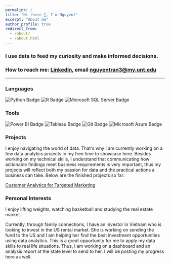 ```yaml
---
permalink: /
title: "Hi there 👋, I'm Nguyen!"
excerpt: "About me"
author_profile: true
redirect_from: 
  - /about/
  - /about.html
---
```


### I use data to feed my curiosity and make informed decisions. 
### How to reach me: [LinkedIn](https://www.linkedin.com/in/nguyen-tran-unt/), email nguyentran3@my.unt.edu


<!--badges sourced from https://badges.pages.dev -->
---
### Languages
  ![Python Badge](https://img.shields.io/badge/Python-3776AB?logo=python&logoColor=yellow&style=for-the-badge)
  ![R Badge](https://img.shields.io/badge/R-276DC3?logo=r&logoColor=fff&style=for-the-badge)
  ![Microsoft SQL Server Badge](https://img.shields.io/badge/Transact%20SQL%20-CC2927?logo=microsoftsqlserver&logoColor=fff&style=for-the-badge)
  
### Tools
  ![Power BI Badge](https://img.shields.io/badge/Power%20BI-F2C811?logo=powerbi&logoColor=000&style=for-the-badge)
  ![Tableau Badge](https://img.shields.io/badge/Tableau-E97627?logo=tableau&logoColor=fff&style=for-the-badge)
  ![Git Badge](https://img.shields.io/badge/Git-F05032?logo=git&logoColor=fff&style=for-the-badge)
  ![Microsoft Azure Badge](https://img.shields.io/badge/%20Azure-0078D4?logo=microsoftazure&logoColor=fff&style=for-the-badge)

### Projects
I enjoy navigating the world of data. That's why I am currently working on a few data analytics projects in my free time to showcase here. Besides working on my technical skills, I understand that communicating how actionable findings meet business requirements is very important, thus my projects will reflect both my passion for data and the practical actions a business can take. Below are the finished projects so far:

[Customer Analytics for Targeted Marketing](https://ntran0429.github.io/portfolio/targeted_marketing/)


### Personal Interests
I enjoy lifting weights, watching basketball and studying the real estate market. 

Currently, through family connections, I have an investor in Vietnam who is looking to invest in the US rental market. She is working on sending the fund to the US and I am helping her find the best investment opportunities using data analytics. This is a great opportunity for me to apply my data skills to real life situations. Thus, I am working on a dashboard and an analysis report at the state level to send to her. I will be posting my progress here as well.